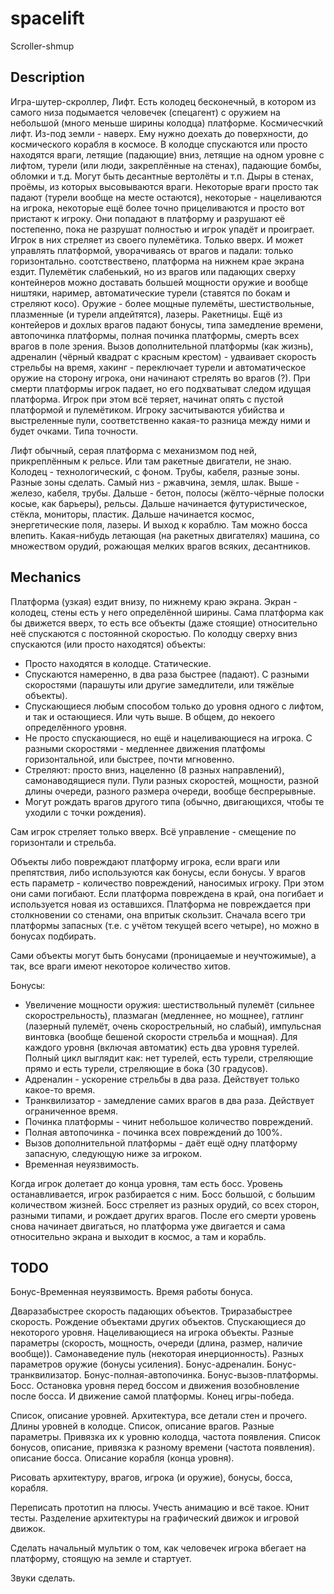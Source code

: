 spacelift
=========

Scroller-shmup

Description
-----------

Игра-шутер-скроллер, Лифт.
Есть колодец бесконечный, в котором из самого низа подымается человечек (спецагент) с оружием на небольшой (много меньше ширины колодца) платформе. Космичесчкий лифт. Из-под земли - наверх.
Ему нужно доехать до поверхности, до космического корабля в космосе.
В колодце спускаются или просто находятся враги, летящие (падающие) вниз, летящие на одном уровне с лифтом, турели (или люди, закреплённые на стенах), падающие бомбы, обломки и т.д.
Могут быть десантные вертолёты и т.п. Дыры в стенах, проёмы, из которых высовываются враги.
Некоторые враги просто так падают (турели вообще на месте остаются), некоторые - нацеливаются на игрока, некоторые ещё более точно прицеливаются и просто вот пристают к игроку.
Они попадают в платформу и разрушают её постепенно, пока не разрушат полностью и игрок упадёт и проиграет.
Игрок в них стреляет из своего пулемётика. Только вверх. И может управлять платформой, уворачиваясь от врагов и падали: только горизонтально. соотствествено, платформа на нижнем крае экрана ездит.
Пулемётик слабенький, но из врагов или падающих сверху контейнеров можно доставать большей мощности оружие и вообще ништяки, наример, автоматические турели (ставятся по бокам и стреляют косо). Оружие - более мощные пулемёты, шестиствольные, плазменные (и турели апдейтятся), лазеры. Ракетницы.
Ещё из контейеров и дохлых врагов падают бонусы, типа замедление времени, автопочинка платформы, полная починка платформы, смерть всех врагов в поле зрения. Вызов дополнительной платформы (как жизнь), адреналин (чёрный квадрат с красным крестом) - удваивает скорость стрельбы на время, хакинг - переключает турели и автоматическое оружие на сторону игрока, они начинают стрелять во врагов (?).
При смерти платформы игрок падает, но его подхватыват следом идущая платформа. Игрок при этом всё теряет, начинат опять с пустой платформой и пулемётиком.
Игроку засчитываются убийства и выстреленные пули, соответственно какая-то разница между ними и будет очками. Типа точности.

Лифт обычный, серая платформа с механизмом под ней, прикреплённым к рельсе. Или там ракетные двигатели, не знаю.
Колодец - технологический, с фоном. Трубы, кабеля, разные зоны.
Разные зоны сделать. Самый низ - ржавчина, земля, шлак. Выше - железо, кабеля, трубы. Дальше - бетон, полосы (жёлто-чёрные полоски косые, как барьеры), рельсы. Дальше начинается футуристическое, стёкла, мониторы, пластик. Дальше начинается космос, энергетические поля, лазеры. И выход к кораблю. Там можно босса влепить. Какая-нибудь летающая (на ракетных двигателях) машина, со множеством орудий, рожающая мелких врагов всяких, десантников.

Mechanics
---------

Платформа (узкая) ездит внизу, по нижнему краю экрана. Экран - колодец, стены есть у него определённой ширины.
Сама платформа как бы движется вверх, то есть все объекты (даже стоящие) относительно неё спускаются с постоянной скоростью.
По колодцу сверху вниз спускаются (или просто находятся) объекты:

* Просто находятся в колодце. Статические.
* Спускаются намеренно, в два раза быстрее (падают). С разными скоростями (парашуты или другие замедлители, или тяжёлые объекты).
* Спускающиеся любым способом только до уровня одного с лифтом, и так и остающиеся. Или чуть выше. В общем, до некоего определённого уровня.
* Не просто спускающиеся, но ещё и нацеливающиеся на игрока. С разными скоростями - медленнее движения платфомы горизонтальной, или быстрее, почти мгновенно.
* Стреляют: просто вниз, нацеленно (8 разных направлений), самонаводящиеся пули. Пули разных скоростей, мощности, разной длины очереди, разного размера очереди, вообще беспрерывные.
* Могут рождать врагов другого типа (обычно, двигающихся, чтобы те уходили с точки рождения).

Сам игрок стреляет только вверх.
Всё управление - смещение по горизонтали и стрельба.

Объекты либо повреждают платформу игрока, если враги или препятствия, либо используются как бонусы, если бонусы.
У врагов есть параметр - количество повреждений, наносимых игроку. При этом они сами погибают.
Если платформа повреждена в край, она погибает и используется новая из оставшихся. Платформа не повреждается при столкновении со стенами, она впритык скользит.
Сначала всего три платформы запасных (т.е. с учётом текущей всего четыре), но можно в бонусах подбирать.

Сами объекты могут быть бонусами (проницаемые и неучтожимые), а так, все враги имеют некоторое количество хитов.

Бонусы:

* Увеличение мощности оружия: шестиствольный пулемёт (сильнее скорострельность), плазмаган (медленнее, но мощнее), гатлинг (лазерный пулемёт, очень скорострельный, но слабый), импульсная винтовка (вообще бешеной скорости стрельба и мощная). Для каждого уровня (включая автоматик) есть два уровня турелей. Полный цикл выглядит как: нет турелей, есть турели, стреляющие прямо и есть турели, стреляющие в бока (30 градусов).
* Адреналин - ускорение стрельбы в два раза. Действует только какое-то время.
* Транквилизатор - замедление самих врагов в два раза. Действует ограниченное время.
* Починка платформы - чинит небольшое количество повреждений.
* Полная автопочинка - починка всех повреждений до 100%.
* Вызов дополнительной платформы - даёт ещё одну платформу запасную, следующую ниже за игроком.
* Временная неуязвимость.

Когда игрок долетает до конца уровня, там есть босс. Уровень останавливается, игрок разбирается с ним. Босс большой, с большим количеством жизней. Босс стреляет из разных орудий, со всех сторон, разными типами, и рождает других врагов. После его смерти уровень снова начинает двигаться, но платформа уже двигается и сама относительно экрана и выходит в космос, а там и корабль.

TODO
----

Бонус-Временная неуязвимость. Время работы бонуса.

Дваразабыстрее скорость падающих объектов. Триразабыстрее скорость.
Рождение объектами других объектов.
Спускающиеся до некоторого уровня.
Нацеливающиеся на игрока объекты.
Разные параметры (скорость, мощность, очереди (длина, размер, наличие вообще)).
Самонаведение пуль (некоторая инерционность).
Разных параметров оружие (бонусы усиления).
Бонус-адреналин.
Бонус-транквилизатор.
Бонус-полная-автопочинка.
Бонус-вызов-платформы.
Босс. Остановка уровня перед боссом и движения возобновление после босса. И движение самой платформы.
Конец игры-победа.

Список, описание уровней. Архитектура, все детали стен и прочего. Длины уровней в колодце.
Список, описание врагов. Разные параметры. Привязка их к уровню колодца, частота появления.
Список бонусов, описание, привязка к разному времени (частота появления).
описание босса. Описание корабля (конца уровня).

Рисовать архитектуру, врагов, игрока (и оружие), бонусы, босса, корабля.

Переписать прототип на плюсы. Учесть анимацию и всё такое. Юнит тесты. Разделение архитектуры на графический движок и игровой движок.

Сделать начальный мультик о том, как человечек игрока вбегает на платформу, стоящую на земле и стартует.

Звуки сделать.

